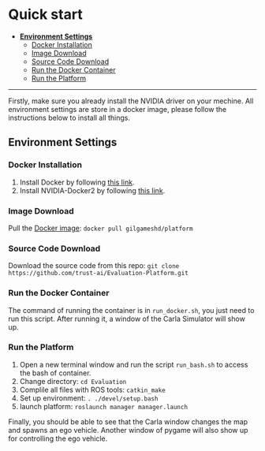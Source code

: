 <!--
 * @Author: Wenhao Ding
 * @Email: wenhaod@andrew.cmu.edu
 * @Date: 2021-07-18 21:46:37
 * @LastEditTime: 2021-07-23 14:16:30
 * @Description: 
-->

# Quick start

* __[Environment Settings](#environment-settings)__  
    * [Docker Installation](#docker-installation)  
	* [Image Download](#image-download)  
	* [Source Code Download](#source-code-download)  
	* [Run the Docker Container](#run-the-docker-container)  
	* [Run the Platform](#run-the-platform)  

---

Firstly, make sure you already install the NVIDIA driver on your mechine. All environment settings are store in a docker image, please follow the instructions below to install all things.

## Environment Settings

### Docker Installation
1. Install Docker by following [this link](https://docs.docker.com/engine/install/ubuntu/).
2. Install NVIDIA-Docker2 by following [this link](https://docs.nvidia.com/datacenter/cloud-native/container-toolkit/install-guide.html#docker).

### Image Download
Pull the [Docker image](https://hub.docker.com/r/gilgameshd/platform): `docker pull gilgameshd/platform`

### Source Code Download
Download the source code from this repo: 
`git clone https://github.com/trust-ai/Evaluation-Platform.git`

### Run the Docker Container
The command of running the container is in `run_docker.sh`, you just need to run this script. After running it, a window of the Carla Simulator will show up.

### Run the Platform
1. Open a new terminal window and run the script `run_bash.sh` to access the bash of container.
2. Change directory: `cd Evaluation`
3. Complile all files with ROS tools: `catkin_make`
4. Set up environment: `. ./devel/setup.bash`
5. launch platform: `roslaunch manager manager.launch`

Finally, you should be able to see that the Carla window changes the map and spawns an ego vehicle. Another window of pygame will also show up for controlling the ego vehicle.
